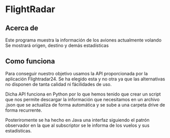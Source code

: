 # FlightRadar
## Acerca de 
Este programa muestra la información de los aviones actualmente volando
Se mostrará origen, destino y demás estadísticas
## Como funciona
Para conseguir nuestro objetivo usamos la API proporcionada por la aplicación Flightradar24.
Se ha elegido esta y no otra ya que las alternativas no disponen de tanta calidad ni fácilidades de uso.

Dicha API funciona en Python por lo que hemos tenido que crear un script que nos permite descargar la información que necesitamos
en un archivo .json que se actualiza de forma automática y se sube a una carpeta drive de forma recurrente.

Posteriromente se ha hecho en Java una interfaz siguiendo el patrón observador en la que al subscriptor se le informa de los vuelos y sus estadísticas. 
